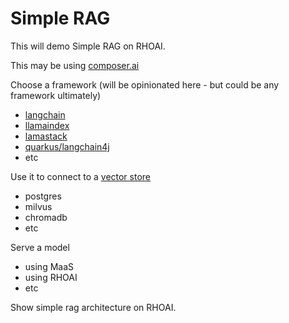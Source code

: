 # Simple RAG

This will demo Simple RAG on RHOAI.

This may be using [composer.ai](https://redhat-composer-ai.github.io/documentation/demo/walkthrough)

Choose a framework (will be opinionated here - but could be any framework ultimately)

- [langchain](https://python.langchain.com/docs/tutorials/rag/)
- [llamaindex](https://docs.llamaindex.ai/en/stable/examples/low_level/oss_ingestion_retrieval/)
- [lamastack](https://llama-stack.readthedocs.io/en/latest/getting_started/)
- [quarkus/langchain4j](https://docs.quarkiverse.io/quarkus-langchain4j/dev/easy-rag.html)
- etc

Use it to connect to a [vector store](https://docs.llamaindex.ai/en/stable/module_guides/storing/vector_stores/)

- postgres
- milvus
- chromadb
- etc

Serve a model

- using MaaS
- using RHOAI
- etc

Show simple rag architecture on RHOAI.
